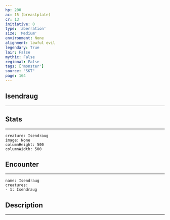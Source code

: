 ```yaml
---
hp: 200
ac: 15 (breastplate)
cr: 13
initiative: 0
type: 'aberration'    
size: 'Medium'
environment: None
alignment: lawful evil
legendary: True
lair: False
mythic: False
regional: False
tags: ['monster']
source: "SKT"
page: 164
---
```


## Isendraug
---



## Stats
---

```statblock
creature: Isendraug
image: None
columnHeight: 500
columnWidth: 500
```

## Encounter
---

```encounter-table
name: Isendraug
creatures:
- 1: Isendraug
```

## Description
---





